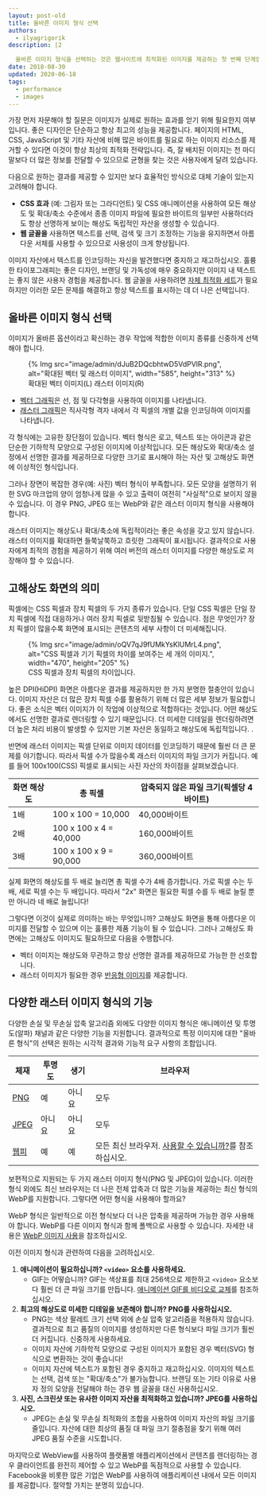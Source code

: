 ```yaml
---
layout: post-old
title: 올바른 이미지 형식 선택
authors:
  - ilyagrigorik
description: |2

  올바른 이미지 형식을 선택하는 것은 웹사이트에 최적화된 이미지를 제공하는 첫 번째 단계입니다. 이 게시물은 올바른 선택을 하는 데 도움이 됩니다.
date: 2018-08-30
updated: 2020-06-18
tags:
  - performance
  - images
---
```


가장 먼저 자문해야 할 질문은 이미지가 실제로 원하는 효과를 얻기 위해 필요한지 여부입니다. 좋은 디자인은 단순하고 항상 최고의 성능을 제공합니다. 페이지의 HTML, CSS, JavaScript 및 기타 자산에 비해 많은 바이트를 필요로 하는 이미지 리소스를 제거할 수 있다면 이것이 항상 최상의 최적화 전략입니다. 즉, 잘 배치된 이미지는 천 마디 말보다 더 많은 정보를 전달할 수 있으므로 균형을 찾는 것은 사용자에게 달려 있습니다.

다음으로 원하는 결과를 제공할 수 있지만 보다 효율적인 방식으로 대체 기술이 있는지 고려해야 합니다.

- **CSS 효과** (예: 그림자 또는 그라디언트) 및 CSS 애니메이션을 사용하여 모든 해상도 및 확대/축소 수준에서 종종 이미지 파일에 필요한 바이트의 일부만 사용하더라도 항상 선명하게 보이는 해상도 독립적인 자산을 생성할 수 있습니다.
- **웹 글꼴을** 사용하면 텍스트를 선택, 검색 및 크기 조정하는 기능을 유지하면서 아름다운 서체를 사용할 수 있으므로 사용성이 크게 향상됩니다.

이미지 자산에서 텍스트를 인코딩하는 자신을 발견했다면 중지하고 재고하십시오. 훌륭한 타이포그래피는 좋은 디자인, 브랜딩 및 가독성에 매우 중요하지만 이미지 내 텍스트는 좋지 않은 사용자 경험을 제공합니다. 웹 글꼴을 사용하려면 [자체 최적화 세트](https://www.igvita.com/2014/01/31/optimizing-web-font-rendering-performance/)가 필요하지만 이러한 모든 문제를 해결하고 항상 텍스트를 표시하는 데 더 나은 선택입니다.

## 올바른 이미지 형식 선택

이미지가 올바른 옵션이라고 확신하는 경우 작업에 적합한 이미지 종류를 신중하게 선택해야 합니다.

<figure class="w-figure">{% Img src="image/admin/dJuB2DQcbhtwD5VdPVlR.png", alt="확대된 벡터 및 래스터 이미지", width="585", height="313" %} <figcaption>확대된 벡터 이미지(L) 래스터 이미지(R)</figcaption></figure>

- [벡터 그래픽](https://en.wikipedia.org/wiki/Vector_graphics)은 선, 점 및 다각형을 사용하여 이미지를 나타냅니다.
- [래스터 그래픽](https://en.wikipedia.org/wiki/Raster_graphics)은 직사각형 격자 내에서 각 픽셀의 개별 값을 인코딩하여 이미지를 나타냅니다.

각 형식에는 고유한 장단점이 있습니다. 벡터 형식은 로고, 텍스트 또는 아이콘과 같은 단순한 기하학적 모양으로 구성된 이미지에 이상적입니다. 모든 해상도와 확대/축소 설정에서 선명한 결과를 제공하므로 다양한 크기로 표시해야 하는 자산 및 고해상도 화면에 이상적인 형식입니다.

그러나 장면이 복잡한 경우(예: 사진) 벡터 형식이 부족합니다. 모든 모양을 설명하기 위한 SVG 마크업의 양이 엄청나게 많을 수 있고 출력이 여전히 "사실적"으로 보이지 않을 수 있습니다. 이 경우 PNG, JPEG 또는 WebP와 같은 래스터 이미지 형식을 사용해야 합니다.

래스터 이미지는 해상도나 확대/축소에 독립적이라는 좋은 속성을 갖고 있지 않습니다. 래스터 이미지를 확대하면 들쭉날쭉하고 흐릿한 그래픽이 표시됩니다. 결과적으로 사용자에게 최적의 경험을 제공하기 위해 여러 버전의 래스터 이미지를 다양한 해상도로 저장해야 할 수 있습니다.

## 고해상도 화면의 의미

픽셀에는 CSS 픽셀과 장치 픽셀의 두 가지 종류가 있습니다. 단일 CSS 픽셀은 단일 장치 픽셀에 직접 대응하거나 여러 장치 픽셀로 뒷받침될 수 있습니다. 점은 무엇인가? 장치 픽셀이 많을수록 화면에 표시되는 콘텐츠의 세부 사항이 더 미세해집니다.

<figure class="w-figure">{% Img src="image/admin/oQV7qJ9fUMkYsKlUMrL4.png", alt="CSS 픽셀과 기기 픽셀의 차이를 보여주는 세 개의 이미지.", width="470", height="205" %}<figcaption class="w-figcaption"> CSS 픽셀과 장치 픽셀의 차이입니다.</figcaption></figure>

높은 DPI(HiDPI) 화면은 아름다운 결과를 제공하지만 한 가지 분명한 절충안이 있습니다. 이미지 자산은 더 많은 장치 픽셀 수를 활용하기 위해 더 많은 세부 정보가 필요합니다. 좋은 소식은 벡터 이미지가 이 작업에 이상적으로 적합하다는 것입니다. 어떤 해상도에서도 선명한 결과로 렌더링할 수 있기 때문입니다. 더 미세한 디테일을 렌더링하려면 더 높은 처리 비용이 발생할 수 있지만 기본 자산은 동일하고 해상도에 독립적입니다. .

반면에 래스터 이미지는 픽셀 단위로 이미지 데이터를 인코딩하기 때문에 훨씬 더 큰 문제를 야기합니다. 따라서 픽셀 수가 많을수록 래스터 이미지의 파일 크기가 커집니다. 예를 들어 100x100(CSS) 픽셀로 표시되는 사진 자산의 차이점을 살펴보겠습니다.

<div class="w-table-wrapper"><table>
<thead>
  <tr>
    <th>화면 해상도</th>
    <th>총 픽셀</th>
    <th>압축되지 않은 파일 크기(픽셀당 4바이트)</th>
  </tr>
</thead>
<tbody>
<tr>
  <td data-th="resolution">1배</td>
  <td data-th="total pixels">100 x 100 = 10,000</td>
  <td data-th="filesize">40,000바이트</td>
</tr>
<tr>
  <td data-th="resolution">2배</td>
  <td data-th="total pixels">100 x 100 x 4 = 40,000</td>
  <td data-th="filesize">160,000바이트</td>
</tr>
<tr>
  <td data-th="resolution">3배</td>
  <td data-th="total pixels">100 x 100 x 9 = 90,000</td>
  <td data-th="filesize">360,000바이트</td>
</tr>
</tbody>
</table></div>

실제 화면의 해상도를 두 배로 늘리면 총 픽셀 수가 4배 증가합니다. 가로 픽셀 수는 두 배, 세로 픽셀 수는 두 배입니다. 따라서 "2x" 화면은 필요한 픽셀 수를 두 배로 늘릴 뿐만 아니라 네 배로 늘립니다!

그렇다면 이것이 실제로 의미하는 바는 무엇입니까? 고해상도 화면을 통해 아름다운 이미지를 전달할 수 있으며 이는 훌륭한 제품 기능이 될 수 있습니다. 그러나 고해상도 화면에는 고해상도 이미지도 필요하므로 다음을 수행합니다.

- 벡터 이미지는 해상도와 무관하고 항상 선명한 결과를 제공하므로 가능한 한 선호합니다.
- 래스터 이미지가 필요한 경우 [반응형 이미지](/serve-responsive-images/)를 제공합니다.

## 다양한 래스터 이미지 형식의 기능

다양한 손실 및 무손실 압축 알고리즘 외에도 다양한 이미지 형식은 애니메이션 및 투명도(알파) 채널과 같은 다양한 기능을 지원합니다. 결과적으로 특정 이미지에 대한 "올바른 형식"의 선택은 원하는 시각적 결과와 기능적 요구 사항의 조합입니다.

<div class="w-table-wrapper"><table>
<thead>
  <tr>
    <th>체재</th>
    <th>투명도</th>
    <th>생기</th>
    <th>브라우저</th>
  </tr>
</thead>
<tbody>
<tr>
  <td data-th="format"><a href="http://en.wikipedia.org/wiki/Portable_Network_Graphics">PNG</a></td>
  <td data-th="transparency">예</td>
  <td data-th="animation">아니요</td>
  <td data-th="browser">모두</td>
</tr>
<tr>
  <td data-th="format"><a href="http://en.wikipedia.org/wiki/JPEG">JPEG</a></td>
  <td data-th="transparency">아니요</td>
  <td data-th="animation">아니요</td>
  <td data-th="browser">모두</td>
</tr>
<tr>
  <td data-th="format"><a href="http://en.wikipedia.org/wiki/WebP">웹피</a></td>
  <td data-th="transparency">예</td>
  <td data-th="animation">예</td>
  <td data-th="browser">모든 최신 브라우저. <a href="https://caniuse.com/#feat=webp">사용할 수 있습니까?</a>를 참조하십시오.</td>
</tr>
</tbody>
</table></div>

보편적으로 지원되는 두 가지 래스터 이미지 형식(PNG 및 JPEG)이 있습니다. 이러한 형식 외에도 최신 브라우저는 더 나은 전체 압축과 더 많은 기능을 제공하는 최신 형식의 WebP를 지원합니다. 그렇다면 어떤 형식을 사용해야 할까요?

WebP 형식은 일반적으로 이전 형식보다 더 나은 압축을 제공하며 가능한 경우 사용해야 합니다. WebP를 다른 이미지 형식과 함께 폴백으로 사용할 수 있습니다. 자세한 내용은 [WebP 이미지 사용](/serve-images-webp/)을 참조하십시오.

이전 이미지 형식과 관련하여 다음을 고려하십시오.

1. **애니메이션이 필요하십니까? `<video>` 요소를 사용하세요.**
    - GIF는 어떻습니까? GIF는 색상표를 최대 256색으로 제한하고 `<video>` 요소보다 훨씬 더 큰 파일 크기를 만듭니다. [애니메이션 GIF를 비디오로 교체](/replace-gifs-with-videos/)를 참조하십시오.
2. **최고의 해상도로 미세한 디테일을 보존해야 합니까? PNG를 사용하십시오.**
    - PNG는 색상 팔레트 크기 선택 외에 손실 압축 알고리즘을 적용하지 않습니다. 결과적으로 최고 품질의 이미지를 생성하지만 다른 형식보다 파일 크기가 훨씬 더 커집니다. 신중하게 사용하세요.
    - 이미지 자산에 기하학적 모양으로 구성된 이미지가 포함된 경우 벡터(SVG) 형식으로 변환하는 것이 좋습니다!
    - 이미지 자산에 텍스트가 포함된 경우 중지하고 재고하십시오. 이미지의 텍스트는 선택, 검색 또는 "확대/축소"가 불가능합니다. 브랜딩 또는 기타 이유로 사용자 정의 모양을 전달해야 하는 경우 웹 글꼴을 대신 사용하십시오.
3. **사진, 스크린샷 또는 유사한 이미지 자산을 최적화하고 있습니까? JPEG를 사용하십시오.**
    - JPEG는 손실 및 무손실 최적화의 조합을 사용하여 이미지 자산의 파일 크기를 줄입니다. 자산에 대한 최상의 품질 대 파일 크기 절충점을 찾기 위해 여러 JPEG 품질 수준을 시도합니다.

마지막으로 WebView를 사용하여 플랫폼별 애플리케이션에서 콘텐츠를 렌더링하는 경우 클라이언트를 완전히 제어할 수 있고 WebP를 독점적으로 사용할 수 있습니다. Facebook을 비롯한 많은 기업은 WebP를 사용하여 애플리케이션 내에서 모든 이미지를 제공합니다. 절약할 가치는 분명히 있습니다.
